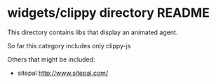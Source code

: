 # widgets/clippy directory README

This directory contains libs that display an animated agent.

So far this category includes only clippy-js

Others that might be included:

* sitepal http://www.sitepal.com/


 
 

 
 
 
 

 
 